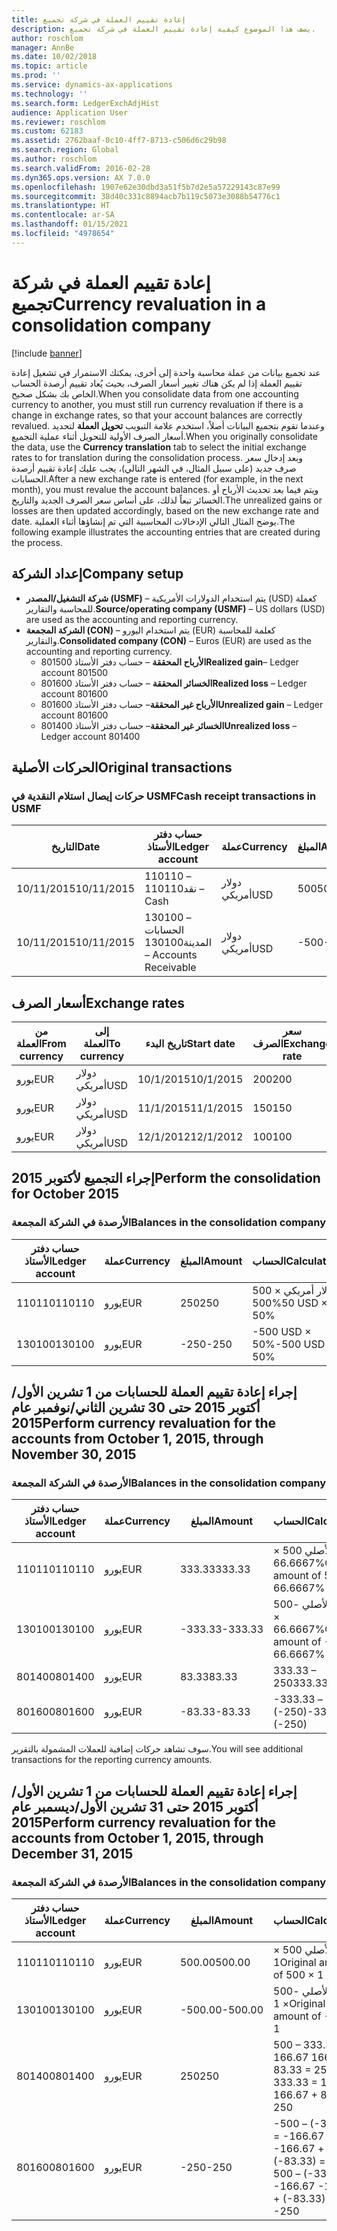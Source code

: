```yaml
---
title: إعادة تقييم العملة في شركة تجميع
description: يصف هذا الموضوع كيفية إعادة تقييم العملة في شركة تجميع.
author: roschlom
manager: AnnBe
ms.date: 10/02/2018
ms.topic: article
ms.prod: ''
ms.service: dynamics-ax-applications
ms.technology: ''
ms.search.form: LedgerExchAdjHist
audience: Application User
ms.reviewer: roschlom
ms.custom: 62183
ms.assetid: 2762baaf-0c10-4ff7-8713-c506d6c29b98
ms.search.region: Global
ms.author: roschlom
ms.search.validFrom: 2016-02-28
ms.dyn365.ops.version: AX 7.0.0
ms.openlocfilehash: 1907e62e30dbd3a51f5b7d2e5a57229143c87e99
ms.sourcegitcommit: 38d40c331c8894acb7b119c5073e3088b54776c1
ms.translationtype: HT
ms.contentlocale: ar-SA
ms.lasthandoff: 01/15/2021
ms.locfileid: "4978654"
---
```

# <a name="currency-revaluation-in-a-consolidation-company"></a><span data-ttu-id="7c782-103">إعادة تقييم العملة في شركة تجميع</span><span class="sxs-lookup"><span data-stu-id="7c782-103">Currency revaluation in a consolidation company</span></span>

[!include [banner](../includes/banner.md)]

<span data-ttu-id="7c782-104">عند تجميع بيانات من عملة محاسبة واحدة إلى أخرى، يمكنك الاستمرار في تشغيل إعادة تقييم العملة إذا لم يكن هناك تغيير أسعار الصرف، بحيث يُعاد تقييم أرصدة الحساب الخاص بك بشكل صحيح.</span><span class="sxs-lookup"><span data-stu-id="7c782-104">When you consolidate data from one accounting currency to another, you must still run currency revaluation if there is a change in exchange rates, so that your account balances  are correctly revalued.</span></span> <span data-ttu-id="7c782-105">وعندما تقوم بتجميع البيانات أصلاً، استخدم علامة التبويب **تحويل العملة** لتحديد أسعار الصرف الأولية للتحويل أثناء عملية التجميع.</span><span class="sxs-lookup"><span data-stu-id="7c782-105">When you originally consolidate the data, use the **Currency translation** tab to select the initial exchange rates to for translation during the consolidation process.</span></span> <span data-ttu-id="7c782-106">وبعد إدخال سعر صرف جديد (على سبيل المثال، في الشهر التالي)، يجب عليك إعادة تقييم أرصدة الحسابات.</span><span class="sxs-lookup"><span data-stu-id="7c782-106">After a new exchange rate is entered (for example, in the next month), you must revalue the account balances.</span></span> <span data-ttu-id="7c782-107">ويتم فيما بعد تحديث الأرباح أو الخسائر تبعاً لذلك، على أساس سعر الصرف الجديد والتاريخ.</span><span class="sxs-lookup"><span data-stu-id="7c782-107">The unrealized gains or losses are then updated accordingly, based on the new exchange rate and date.</span></span> <span data-ttu-id="7c782-108">يوضح المثال التالي الإدخالات المحاسبية التي تم إنشاؤها أثناء العملية.</span><span class="sxs-lookup"><span data-stu-id="7c782-108">The following example illustrates the accounting entries that are created during the process.</span></span>

## <a name="company-setup"></a><span data-ttu-id="7c782-109">إعداد الشركة</span><span class="sxs-lookup"><span data-stu-id="7c782-109">Company setup</span></span>
-   <span data-ttu-id="7c782-110">**شركة التشغيل/المصدر (USMF)** – يتم استخدام الدولارات الأمريكية (USD) كعملة للمحاسبة والتقارير.</span><span class="sxs-lookup"><span data-stu-id="7c782-110">**Source/operating company (USMF)** – US dollars (USD) are used as the accounting and reporting currency.</span></span>
-   <span data-ttu-id="7c782-111">**الشركة المجمعة (CON)** – يتم استخدام اليورو (EUR) كعلمة للمحاسبة والتقارير.</span><span class="sxs-lookup"><span data-stu-id="7c782-111">**Consolidated company (CON)** – Euros (EUR) are used as the accounting and reporting currency.</span></span>
    -   <span data-ttu-id="7c782-112">**الأرباح المحققة** – حساب دفتر الأستاذ 801500</span><span class="sxs-lookup"><span data-stu-id="7c782-112">**Realized gain**– Ledger account 801500</span></span>
    -   <span data-ttu-id="7c782-113">**الخسائر المحققة** – حساب دفتر الأستاذ 801600</span><span class="sxs-lookup"><span data-stu-id="7c782-113">**Realized loss** – Ledger account 801600</span></span>
    -   <span data-ttu-id="7c782-114">**الأرباح غير المحققة**– حساب دفتر الأستاذ 801600</span><span class="sxs-lookup"><span data-stu-id="7c782-114">**Unrealized gain** – Ledger account 801600</span></span>
    -   <span data-ttu-id="7c782-115">**الخسائر غير المحققة**– حساب دفتر الأستاذ 801400</span><span class="sxs-lookup"><span data-stu-id="7c782-115">**Unrealized loss** – Ledger account 801400</span></span>

## <a name="original-transactions"></a><span data-ttu-id="7c782-116">الحركات الأصلية</span><span class="sxs-lookup"><span data-stu-id="7c782-116">Original transactions</span></span>
### <a name="cash-receipt-transactions-in-usmf"></a><span data-ttu-id="7c782-117">حركات إيصال استلام النقدية في USMF</span><span class="sxs-lookup"><span data-stu-id="7c782-117">Cash receipt transactions in USMF</span></span>

| <span data-ttu-id="7c782-118">التاريخ</span><span class="sxs-lookup"><span data-stu-id="7c782-118">Date</span></span>       | <span data-ttu-id="7c782-119">حساب دفتر الأستاذ</span><span class="sxs-lookup"><span data-stu-id="7c782-119">Ledger account</span></span>               | <span data-ttu-id="7c782-120">عملة</span><span class="sxs-lookup"><span data-stu-id="7c782-120">Currency</span></span> | <span data-ttu-id="7c782-121">المبلغ</span><span class="sxs-lookup"><span data-stu-id="7c782-121">Amount</span></span> |
|------------|------------------------------|----------|--------|
| <span data-ttu-id="7c782-122">10/11/2015</span><span class="sxs-lookup"><span data-stu-id="7c782-122">10/11/2015</span></span> | <span data-ttu-id="7c782-123">110110 – نقد</span><span class="sxs-lookup"><span data-stu-id="7c782-123">110110 – Cash</span></span>                | <span data-ttu-id="7c782-124">دولار أمريكي</span><span class="sxs-lookup"><span data-stu-id="7c782-124">USD</span></span>      | <span data-ttu-id="7c782-125">500</span><span class="sxs-lookup"><span data-stu-id="7c782-125">500</span></span>    |
| <span data-ttu-id="7c782-126">10/11/2015</span><span class="sxs-lookup"><span data-stu-id="7c782-126">10/11/2015</span></span> | <span data-ttu-id="7c782-127">130100 – الحسابات المدينة</span><span class="sxs-lookup"><span data-stu-id="7c782-127">130100 – Accounts Receivable</span></span> | <span data-ttu-id="7c782-128">دولار أمريكي</span><span class="sxs-lookup"><span data-stu-id="7c782-128">USD</span></span>      | <span data-ttu-id="7c782-129">-500</span><span class="sxs-lookup"><span data-stu-id="7c782-129">-500</span></span>   |

## <a name="exchange-rates"></a><span data-ttu-id="7c782-130">أسعار الصرف</span><span class="sxs-lookup"><span data-stu-id="7c782-130">Exchange rates</span></span>

| <span data-ttu-id="7c782-131">من العملة</span><span class="sxs-lookup"><span data-stu-id="7c782-131">From currency</span></span> | <span data-ttu-id="7c782-132">إلى العملة</span><span class="sxs-lookup"><span data-stu-id="7c782-132">To currency</span></span> | <span data-ttu-id="7c782-133">تاريخ البدء</span><span class="sxs-lookup"><span data-stu-id="7c782-133">Start date</span></span> | <span data-ttu-id="7c782-134">سعر الصرف</span><span class="sxs-lookup"><span data-stu-id="7c782-134">Exchange rate</span></span> |
|---------------|-------------|------------|---------------|
| <span data-ttu-id="7c782-135">يورو</span><span class="sxs-lookup"><span data-stu-id="7c782-135">EUR</span></span>           | <span data-ttu-id="7c782-136">دولار أمريكي</span><span class="sxs-lookup"><span data-stu-id="7c782-136">USD</span></span>         | <span data-ttu-id="7c782-137">10/1/2015</span><span class="sxs-lookup"><span data-stu-id="7c782-137">10/1/2015</span></span>  | <span data-ttu-id="7c782-138">200</span><span class="sxs-lookup"><span data-stu-id="7c782-138">200</span></span>           |
| <span data-ttu-id="7c782-139">يورو</span><span class="sxs-lookup"><span data-stu-id="7c782-139">EUR</span></span>           | <span data-ttu-id="7c782-140">دولار أمريكي</span><span class="sxs-lookup"><span data-stu-id="7c782-140">USD</span></span>         | <span data-ttu-id="7c782-141">11/1/2015</span><span class="sxs-lookup"><span data-stu-id="7c782-141">11/1/2015</span></span>  | <span data-ttu-id="7c782-142">150</span><span class="sxs-lookup"><span data-stu-id="7c782-142">150</span></span>           |
| <span data-ttu-id="7c782-143">يورو</span><span class="sxs-lookup"><span data-stu-id="7c782-143">EUR</span></span>           | <span data-ttu-id="7c782-144">دولار أمريكي</span><span class="sxs-lookup"><span data-stu-id="7c782-144">USD</span></span>         | <span data-ttu-id="7c782-145">12/1/2012</span><span class="sxs-lookup"><span data-stu-id="7c782-145">12/1/2012</span></span>  | <span data-ttu-id="7c782-146">100</span><span class="sxs-lookup"><span data-stu-id="7c782-146">100</span></span>           |

## <a name="perform-the-consolidation-for-october-2015"></a><span data-ttu-id="7c782-147">إجراء التجميع لأكتوبر 2015</span><span class="sxs-lookup"><span data-stu-id="7c782-147">Perform the consolidation for October 2015</span></span>
### <a name="balances-in-the-consolidation-company"></a><span data-ttu-id="7c782-148">الأرصدة في الشركة المجمعة</span><span class="sxs-lookup"><span data-stu-id="7c782-148">Balances in the consolidation company</span></span>

| <span data-ttu-id="7c782-149">حساب دفتر الأستاذ</span><span class="sxs-lookup"><span data-stu-id="7c782-149">Ledger account</span></span> | <span data-ttu-id="7c782-150">عملة</span><span class="sxs-lookup"><span data-stu-id="7c782-150">Currency</span></span> | <span data-ttu-id="7c782-151">المبلغ</span><span class="sxs-lookup"><span data-stu-id="7c782-151">Amount</span></span> | <span data-ttu-id="7c782-152">الحساب</span><span class="sxs-lookup"><span data-stu-id="7c782-152">Calculation</span></span>    |
|----------------|----------|--------|----------------|
| <span data-ttu-id="7c782-153">110110</span><span class="sxs-lookup"><span data-stu-id="7c782-153">110110</span></span>         | <span data-ttu-id="7c782-154">يورو</span><span class="sxs-lookup"><span data-stu-id="7c782-154">EUR</span></span>      | <span data-ttu-id="7c782-155">250</span><span class="sxs-lookup"><span data-stu-id="7c782-155">250</span></span>    | <span data-ttu-id="7c782-156">500 دولار أمريكي × 50%</span><span class="sxs-lookup"><span data-stu-id="7c782-156">500 USD × 50%</span></span>  |
| <span data-ttu-id="7c782-157">130100</span><span class="sxs-lookup"><span data-stu-id="7c782-157">130100</span></span>         | <span data-ttu-id="7c782-158">يورو</span><span class="sxs-lookup"><span data-stu-id="7c782-158">EUR</span></span>      | <span data-ttu-id="7c782-159">-250</span><span class="sxs-lookup"><span data-stu-id="7c782-159">-250</span></span>   | <span data-ttu-id="7c782-160">-500 USD × 50%</span><span class="sxs-lookup"><span data-stu-id="7c782-160">-500 USD × 50%</span></span> |

## <a name="perform-currency-revaluation-for-the-accounts-from-october-1-2015-through-november-30-2015"></a><span data-ttu-id="7c782-161">إجراء إعادة تقييم العملة للحسابات من 1 تشرين الأول/أكتوبر 2015 حتى 30 تشرين الثاني/نوفمبر عام 2015</span><span class="sxs-lookup"><span data-stu-id="7c782-161">Perform currency revaluation for the accounts from October 1, 2015, through November 30, 2015</span></span>
### <a name="balances-in-the-consolidation-company"></a><span data-ttu-id="7c782-162">الأرصدة في الشركة المجمعة</span><span class="sxs-lookup"><span data-stu-id="7c782-162">Balances in the consolidation company</span></span>

| <span data-ttu-id="7c782-163">حساب دفتر الأستاذ</span><span class="sxs-lookup"><span data-stu-id="7c782-163">Ledger account</span></span> | <span data-ttu-id="7c782-164">عملة</span><span class="sxs-lookup"><span data-stu-id="7c782-164">Currency</span></span> | <span data-ttu-id="7c782-165">المبلغ</span><span class="sxs-lookup"><span data-stu-id="7c782-165">Amount</span></span>  | <span data-ttu-id="7c782-166">الحساب</span><span class="sxs-lookup"><span data-stu-id="7c782-166">Calculation</span></span>                        |
|----------------|----------|---------|------------------------------------|
| <span data-ttu-id="7c782-167">110110</span><span class="sxs-lookup"><span data-stu-id="7c782-167">110110</span></span>         | <span data-ttu-id="7c782-168">يورو</span><span class="sxs-lookup"><span data-stu-id="7c782-168">EUR</span></span>      | <span data-ttu-id="7c782-169">333.33</span><span class="sxs-lookup"><span data-stu-id="7c782-169">333.33</span></span>  | <span data-ttu-id="7c782-170">المبلغ الأصلي 500 × 66.6667%</span><span class="sxs-lookup"><span data-stu-id="7c782-170">Original amount of 500 × 66.6667%</span></span>  |
| <span data-ttu-id="7c782-171">130100</span><span class="sxs-lookup"><span data-stu-id="7c782-171">130100</span></span>         | <span data-ttu-id="7c782-172">يورو</span><span class="sxs-lookup"><span data-stu-id="7c782-172">EUR</span></span>      | <span data-ttu-id="7c782-173">-333.33</span><span class="sxs-lookup"><span data-stu-id="7c782-173">-333.33</span></span> | <span data-ttu-id="7c782-174">المبلغ الأصلي -500 × 66.6667%</span><span class="sxs-lookup"><span data-stu-id="7c782-174">Original amount of -500 × 66.6667%</span></span> |
| <span data-ttu-id="7c782-175">801400</span><span class="sxs-lookup"><span data-stu-id="7c782-175">801400</span></span>         | <span data-ttu-id="7c782-176">يورو</span><span class="sxs-lookup"><span data-stu-id="7c782-176">EUR</span></span>      | <span data-ttu-id="7c782-177">83.33</span><span class="sxs-lookup"><span data-stu-id="7c782-177">83.33</span></span>   | <span data-ttu-id="7c782-178">333.33 – 250</span><span class="sxs-lookup"><span data-stu-id="7c782-178">333.33 – 250</span></span>                       |
| <span data-ttu-id="7c782-179">801600</span><span class="sxs-lookup"><span data-stu-id="7c782-179">801600</span></span>         | <span data-ttu-id="7c782-180">يورو</span><span class="sxs-lookup"><span data-stu-id="7c782-180">EUR</span></span>      | <span data-ttu-id="7c782-181">-83.33</span><span class="sxs-lookup"><span data-stu-id="7c782-181">-83.33</span></span>  | <span data-ttu-id="7c782-182">-333.33 – (-250)</span><span class="sxs-lookup"><span data-stu-id="7c782-182">-333.33 – (-250)</span></span>                   |

<span data-ttu-id="7c782-183">سوف تشاهد حركات إضافية للعملات المشمولة بالتقرير.</span><span class="sxs-lookup"><span data-stu-id="7c782-183">You will see additional transactions for the reporting currency amounts.</span></span>

## <a name="perform-currency-revaluation-for-the-accounts-from-october-1-2015-through-december-31-2015"></a><span data-ttu-id="7c782-184">إجراء إعادة تقييم العملة للحسابات من 1 تشرين الأول/أكتوبر 2015 حتى 31 تشرين الأول/ديسمبر عام 2015</span><span class="sxs-lookup"><span data-stu-id="7c782-184">Perform currency revaluation for the accounts from October 1, 2015, through December 31, 2015</span></span>
### <a name="balances-in-the-consolidation-company"></a><span data-ttu-id="7c782-185">الأرصدة في الشركة المجمعة</span><span class="sxs-lookup"><span data-stu-id="7c782-185">Balances in the consolidation company</span></span>

| <span data-ttu-id="7c782-186">حساب دفتر الأستاذ</span><span class="sxs-lookup"><span data-stu-id="7c782-186">Ledger account</span></span> | <span data-ttu-id="7c782-187">عملة</span><span class="sxs-lookup"><span data-stu-id="7c782-187">Currency</span></span> | <span data-ttu-id="7c782-188">المبلغ</span><span class="sxs-lookup"><span data-stu-id="7c782-188">Amount</span></span>  | <span data-ttu-id="7c782-189">الحساب</span><span class="sxs-lookup"><span data-stu-id="7c782-189">Calculation</span></span>                                          |
|----------------|----------|---------|------------------------------------------------------|
| <span data-ttu-id="7c782-190">110110</span><span class="sxs-lookup"><span data-stu-id="7c782-190">110110</span></span>         | <span data-ttu-id="7c782-191">يورو</span><span class="sxs-lookup"><span data-stu-id="7c782-191">EUR</span></span>      | <span data-ttu-id="7c782-192">500.00</span><span class="sxs-lookup"><span data-stu-id="7c782-192">500.00</span></span>  | <span data-ttu-id="7c782-193">المبلغ الأصلي 500 × 1</span><span class="sxs-lookup"><span data-stu-id="7c782-193">Original amount of 500 × 1</span></span>                           |
| <span data-ttu-id="7c782-194">130100</span><span class="sxs-lookup"><span data-stu-id="7c782-194">130100</span></span>         | <span data-ttu-id="7c782-195">يورو</span><span class="sxs-lookup"><span data-stu-id="7c782-195">EUR</span></span>      | <span data-ttu-id="7c782-196">-500.00</span><span class="sxs-lookup"><span data-stu-id="7c782-196">-500.00</span></span> | <span data-ttu-id="7c782-197">المبلغ الأصلي -500 × 1</span><span class="sxs-lookup"><span data-stu-id="7c782-197">Original amount of -500 × 1</span></span>                          |
| <span data-ttu-id="7c782-198">801400</span><span class="sxs-lookup"><span data-stu-id="7c782-198">801400</span></span>         | <span data-ttu-id="7c782-199">يورو</span><span class="sxs-lookup"><span data-stu-id="7c782-199">EUR</span></span>      | <span data-ttu-id="7c782-200">250</span><span class="sxs-lookup"><span data-stu-id="7c782-200">250</span></span>     | <span data-ttu-id="7c782-201">500 – 333.33 = 166.67 166.67 + 83.33 = 250</span><span class="sxs-lookup"><span data-stu-id="7c782-201">500 – 333.33 = 166.67 166.67 + 83.33 = 250</span></span>           |
| <span data-ttu-id="7c782-202">801600</span><span class="sxs-lookup"><span data-stu-id="7c782-202">801600</span></span>         | <span data-ttu-id="7c782-203">يورو</span><span class="sxs-lookup"><span data-stu-id="7c782-203">EUR</span></span>      | <span data-ttu-id="7c782-204">-250</span><span class="sxs-lookup"><span data-stu-id="7c782-204">-250</span></span>    | <span data-ttu-id="7c782-205">-500 – (-333.33) = -166.67 -166.67 + (-83.33) = -250</span><span class="sxs-lookup"><span data-stu-id="7c782-205">-500 – (-333.33) = -166.67 -166.67 + (-83.33) = -250</span></span> |





